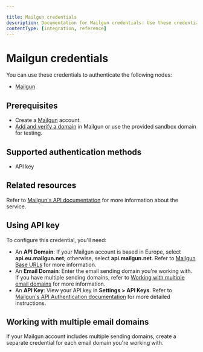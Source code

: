 ```yaml
---

title: Mailgun credentials
description: Documentation for Mailgun credentials. Use these credentials to authenticate Mailgun in n8n, a workflow automation platform.
contentType: [integration, reference]
---
```


# Mailgun credentials

You can use these credentials to authenticate the following nodes:

- [Mailgun](/integrations/builtin/app-nodes/n8n-nodes-base.mailgun.md)

## Prerequisites

- Create a [Mailgun](https://www.mailgun.com/) account.
- [Add and verify a domain](https://help.mailgun.com/hc/en-us/articles/360026833053-Domain-Verification-Setup-Guide) in Mailgun or use the provided sandbox domain for testing.

## Supported authentication methods

- API key

## Related resources

Refer to [Mailgun's API documentation](https://documentation.mailgun.com/docs/mailgun/api-reference/intro/) for more information about the service.

## Using API key

To configure this credential, you'll need:

- An **API Domain**: If your Mailgun account is based in Europe, select **api.eu.mailgun.net**; otherwise, select **api.mailgun.net**. Refer to [Mailgun Base URLs](https://documentation.mailgun.com/docs/mailgun/api-reference/intro/#base-url) for more information.
- An **Email Domain**: Enter the email sending domain you're working with. If you have multiple sending domains, refer to [Working with multiple email domains](#working-with-multiple-email-domains) for more information.
- An **API Key**: View your API key in **Settings > API Keys**. Refer to [Mailgun's API Authentication documentation](https://documentation.mailgun.com/docs/mailgun/api-reference/authentication/) for more detailed instructions.

## Working with multiple email domains

If your Mailgun account includes multiple sending domains, create a separate credential for each email domain you're working with.
